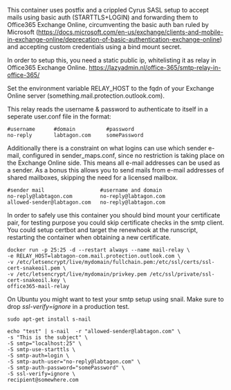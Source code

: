 This container uses postfix and a crippled Cyrus SASL setup to accept mails using basic auth (STARTTLS+LOGIN) and
forwarding them to Office365 Exchange Online, circumventing the basic auth ban ruled by Microsoft 
(https://docs.microsoft.com/en-us/exchange/clients-and-mobile-in-exchange-online/deprecation-of-basic-authentication-exchange-online)
and accepting custom credentials using a bind mount secret.

In order to setup this, you need a static public ip, whitelisting it as relay in Office365 Exchange Online.
https://lazyadmin.nl/office-365/smtp-relay-in-office-365/

Set the environment variable RELAY_HOST to the fqdn of your Exchange Online server (something.mail.protection.outlook.com).

This relay reads the username & password to authenticate to itself in a seperate user.conf file in the format:
```
#username      #domain          #password
no-reply       labtagon.com     somePassword
```

Additionally there is a constraint on what logins can use which sender e-mail, configured in sender_maps.conf, 
since no restriction is taking place on the Exchange Online side. This means all e-mail addresses can be used as a sender.
As a bonus this allows you to send mails from e-mail addresses of shared mailboxes, skipping the need for a licensed mailbox.
```
#sender mail                  #username and domain
no-reply@labtagon.com         no-reply@labtagon.com
allowed-sender@labtagon.com   no-reply@labtagon.com
```

In order to safely use this container you should bind mount your certificate pair, for testing purpose you could skip certificate checks in the smtp client.
You could setup certbot and target the renewhook at the runscript, restarting the container when obtaining a new certificate.

```
docker run -p 25:25 -d --restart always --name mail-relay \
-e RELAY_HOST=labtagon-com.mail.protection.outlook.com \
-v /etc/letsencrypt/live/mydomain/fullchain.pem:/etc/ssl/certs/ssl-cert-snakeoil.pem \
-v /etc/letsencrypt/live/mydomain/privkey.pem /etc/ssl/private/ssl-cert-snakeoil.key \
office365-mail-relay
```

On Ubuntu you might want to test your smtp setup using snail. Make sure to drop *ssl-verify=ignore* in a production test.
```
sudo apt-get install s-nail

echo "test" | s-nail  -r "allowed-sender@labtagon.com" \
-s "This is the subject" \
-S smtp="localhost:25" \
-S smtp-use-starttls \
-S smtp-auth=login \
-S smtp-auth-user="no-reply@labtagon.com" \
-S smtp-auth-password="somePassword" \
-S ssl-verify=ignore \
recipient@somewhere.com
 ```
